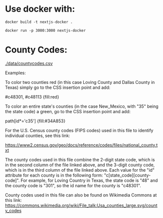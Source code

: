 #  Use docker with:

    docker build -t nextjs-docker .

    docker run -p 3000:3000 nextjs-docker

# County Codes:

[./data/countycodes.csv](./data/countycodes.csv)

Examples:

To color two counties red (in this case Loving County and Dallas County in Texas) simply
go to the CSS insertion point and add:

#c48301, #c48113 {fill:red}

To color an entire state's counties (in the case New_Mexico, with "35" being the state code) a green,
go to the CSS insertion point and add:

path[id*='c35'] {fill:#34A853}

For the U.S. Census county codes (FIPS codes) used in this file to identify individual counties, see this link:

https://www2.census.gov/geo/docs/reference/codes/files/national_county.txt

The county codes used in this file combine the 2-digit state code, which is in the second column of the file
linked above, and the 3-digit county code, which is in the third column of the file linked above. Each value
for the "id" attribute for each county is in the following form: "c[state_code][county-code]". For example,
for Loving Country in Texas, the state code is "48" and the county code is "301", so the id name for the
county is "c48301".

County codes used in this file can also be found on Wikimedia Commons at this link:
https://commons.wikimedia.org/wiki/File_talk:Usa_counties_large.svg/county_codes